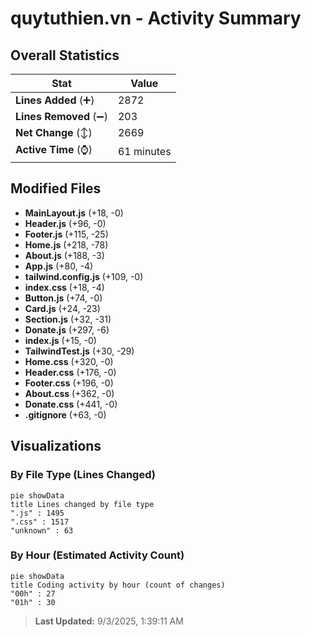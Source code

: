 # quytuthien.vn - Activity Summary 

## Overall Statistics

| Stat                   | Value                                                             |
| ---------------------- | ----------------------------------------------------------------- |
| **Lines Added** (➕)   | 2872                                          |
| **Lines Removed** (➖) | 203                                        |
| **Net Change** (↕)    | 2669                |
| **Active Time** (⌚)   | 61 minutes |


## Modified Files
- **MainLayout.js** (+18, -0)
- **Header.js** (+96, -0)
- **Footer.js** (+115, -25)
- **Home.js** (+218, -78)
- **About.js** (+188, -3)
- **App.js** (+80, -4)
- **tailwind.config.js** (+109, -0)
- **index.css** (+18, -4)
- **Button.js** (+74, -0)
- **Card.js** (+24, -23)
- **Section.js** (+32, -31)
- **Donate.js** (+297, -6)
- **index.js** (+15, -0)
- **TailwindTest.js** (+30, -29)
- **Home.css** (+320, -0)
- **Header.css** (+176, -0)
- **Footer.css** (+196, -0)
- **About.css** (+362, -0)
- **Donate.css** (+441, -0)
- **.gitignore** (+63, -0)

## Visualizations

### By File Type (Lines Changed)

```mermaid
pie showData
title Lines changed by file type
".js" : 1495
".css" : 1517
"unknown" : 63
```

### By Hour (Estimated Activity Count)

```mermaid
pie showData
title Coding activity by hour (count of changes)
"00h" : 27
"01h" : 30
```


> **Last Updated:** 9/3/2025, 1:39:11 AM